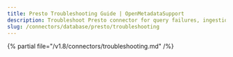 ```yaml
---
title: Presto Troubleshooting Guide | OpenMetadataSupport
description: Troubleshoot Presto connector for query failures, ingestion errors, or unsupported schema configurations.
slug: /connectors/database/presto/troubleshooting
---
```


{% partial file="/v1.8/connectors/troubleshooting.md" /%}
